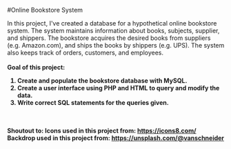 #Online Bookstore System

In this project, I've created a database for a hypothetical online bookstore system.
The system maintains information about books, subjects, supplier, and shippers. The
bookstore acquires the desired books from suppliers (e.g. Amazon.com), and ships the
books by shippers (e.g. UPS). The system also keeps track of orders, customers, and
employees.
<br></br>
<strong>Goal of this project:<strong>
1. Create and populate the bookstore database with MySQL.
2. Create a user interface using PHP and HTML to query and modify the data.
3. Write correct SQL statements for the queries given.

  <br></br>
Shoutout to:
Icons used in this project from:      https://icons8.com/
Backdrop used in this project from:   https://unsplash.com/@vanschneider
